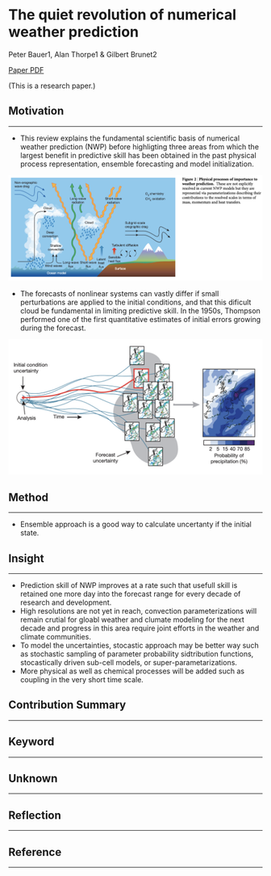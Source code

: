 # The quiet revolution of numerical weather prediction

Peter Bauer1, Alan Thorpe1 & Gilbert Brunet2

[Paper PDF](https://www.researchgate.net/publication/281516336_The_quiet_revolution_of_numerical_weather_prediction/link/56dc3b8008aee1aa5f873b9c/download)

(This is a research paper.)

## Motivation

---

- This review explains the fundamental scientific basis of numerical weather prediction (NWP) before highligting three areas from which the largest benefit in predictive skill has been obtained in the past physical process representation, ensemble forecasting and model initialization.

![Physical processes](./physical_processes.png)

- The forecasts of nonlinear systems can vastly  differ if small perturbations are applied to the initial conditions, and that this dificult cloud be fundamental in limiting predictive skill. In the 1950s, Thompson performed one of the first quantitative estimates of initial errors growing during the forecast.

![Uncertainty](./uncertainty.png)

## Method

---

- Ensemble approach is a good way to calculate uncertanty if the initial state.

## Insight

---

- Prediction skill of NWP improves at a rate such that usefull skill is retained one more day into the forecast range for every decade of research and development.
- High resolutions are not yet in reach, convection parameterizations will remain crutial for gloabl weather and clumate modeling for the next decade and progress in this area require joint efforts in the weather and climate communities.
- To model the uncertainties, stocastic approach may be better way such as stochastic sampling of parameter probability sidtribution functions, stocastically driven sub-cell models, or super-parametarizations.
- More physical as well as chemical processes will be added such as coupling in the very short time scale.

## Contribution Summary

---

## Keyword

---

## Unknown

---

## Reflection

---

## Reference

---
